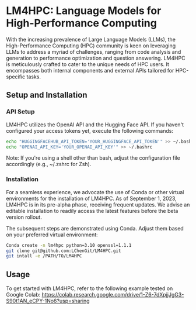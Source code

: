 # LM4HPC: Language Models for High-Performance Computing

With the increasing prevalence of Large Language Models (LLMs), the High-Performance Computing (HPC) community is keen on leveraging LLMs to address a myriad of challenges, ranging from code analysis and generation to performance optimization and question answering. LM4HPC is meticulously crafted to cater to the unique needs of HPC users. It encompasses both internal components and external APIs tailored for HPC-specific tasks.

## Setup and Installation

### API Setup

LM4HPC utilizes the OpenAI API and the Hugging Face API. If you haven't configured your access tokens yet, execute the following commands:

```bash
echo "HUGGINGFACEHUB_API_TOKEN='YOUR_HUGGINGFACE_API_TOKEN'" >> ~/.bashrc
echo "OPENAI_API_KEY='YOUR_OPENAI_API_KEY'" >> ~/.bashrc
```

Note: If you're using a shell other than bash, adjust the configuration file accordingly (e.g., ~/.zshrc for Zsh).



### Installation
For a seamless experience, we advocate the use of Conda or other virtual environments for the installation of LM4HPC. As of September 1, 2023, LM4HPC is in its pre-alpha phase, receiving frequent updates. We advise an editable installation to readily access the latest features before the beta version rollout.

The subsequent steps are demonstrated using Conda. Adjust them based on your preferred virtual environment:
```bash
Conda create -n lm4hpc python=3.10 openssl=1.1.1
git clone git@github.com:LChenGit/LM4HPC.git
git intall -e /PATH/TO/LM4HPC
```


## Usage
To get started with LM4HPC, refer to the following example tested on Google Colab: https://colab.research.google.com/drive/1-Z6-7dXpjjJgG3-S90t1AN_eCPY-1No6?usp=sharing

